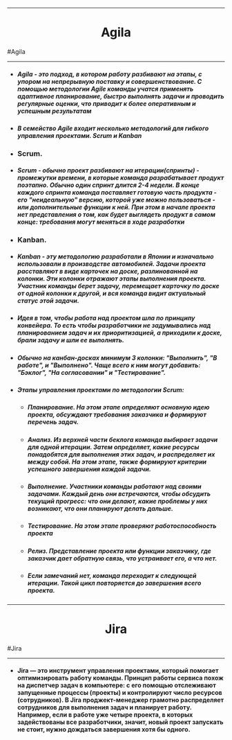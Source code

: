 
---
<h1 align="center">Agila</h1>
#Agila

---

- ##### Agila - это подход, в котором работу разбивают на этапы, с упором на непрерывную поставку и совершенствование. С помощью методологии Agile команды учатся применять адаптивное планирование, быстро выполнять задачи и проводить регулярные оценки, что приводит к более оперативным и успешным результатам 

- ##### В семейство Agile входит несколько методологий для гибкого управления проектами. Scrum и Kanban

- ### Scrum.
- ##### Scrum - обычно проект разбивают на итерации(спринты) - промежутки времени, в которые команда разрабатывает продукт поэтапно. Обычно один спринт длится 2-4 недели. В конце каждого спринта команда поставляет готовую часть продукта - его "неидеальную" версию, которой уже можно пользоваться - или дополнительные функции к ней. При этом в начале проекта нет представления о том, как будет выглядеть продукт в самом конце: требования могут меняться в ходе разработки

- ### Kanban.
- ##### Kanban - эту методологию разработали в Японии и изначально использовали в производстве автомобилей. Задачи проекта расставляют в виде карточек на доске, разлинованной на колонки. Эти колонки отражают этапы выполнения проекта. Участник команды берет задачу, перемещает карточку по доске от одной колонки к другой, и вся команда видит актуальный статус этой задачи.

- ##### Идея в том, чтобы работа над проектом шла по принципу конвейера. То есть чтобы разработчики не задумывались над планированием задач и их приоритизацией, а приходили к доске, брали задачу и шли ее выполнять.

- ##### Обычно на канбан-досках минимум 3 колонки: "Выполнить", "В работе", и "Выполнено". Чаще всего к ним могут добавить: "Бэклог", "На согласовании" и "Тестирование".

- ##### Этапы управления проектами по методологии Scrum:
	- ##### Планирование. На этом этапе определяют основную идею проекта, обсуждают требования заказчика и формируют перечень задач. 
	- ##### Анализ. Из верхней части беклога команда выбирает задачи для одной итерации. Затем определяет, какие ресурсы понадобятся для выполнения этих задач, и распределяет их между собой. На этом этапе, также формируют критерии успешного завершения каждой задачи.
	- ##### Выполнение. Участники команды работают над своими задачами. Каждый день они встречаются, чтобы обсудить текущий прогресс: что они делают, какие проблемы у них возникают, что они планируют делать дальше. 
	- ##### Тестирование. На этом этапе проверяют работоспособность проекта
	- ##### Релиз. Представление проекта или функции заказчику, где заказчик дает обратную связь, что устраивает его, а что нет.

	- ##### Если замечаний нет, команда переходит к следующей итерации. Такой цикл повторяется до завершения всего проекта. 

---
<h1 align="center">Jira</h1>
#Jira

---

- #### Jira — это инструмент управления проектами, который помогает оптимизировать работу команды. Принцип работы сервиса похож на диспетчер задач в компьютере: с его помощью отслеживают запущенные процессы (проекты) и контролируют число ресурсов (сотрудников). В Jira проджект-менеджер грамотно распределяет сотрудников для выполнения задач и планирует работу. Например, если в работе уже четыре проекта, в которых задействованы все разработчики, значит, новый проект запускать не стоит, нужно дождаться завершения хотя бы одного.

